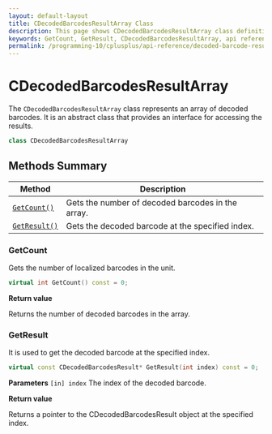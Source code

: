 ```yaml
---
layout: default-layout
title: CDecodedBarcodesResultArray Class
description: This page shows CDecodedBarcodesResultArray class definition of Dynamsoft Barcode Reader SDK C++ Edition.
keywords: GetCount, GetResult, CDecodedBarcodesResultArray, api reference
permalink: /programming-10/cplusplus/api-reference/decoded-barcode-result-array.html
---
```

# CDecodedBarcodesResultArray

The `CDecodedBarcodesResultArray` class represents an array of decoded barcodes. It is an abstract class that provides an interface for accessing the results.

```cpp
class CDecodedBarcodesResultArray
```

## Methods Summary

| Method                            | Description |
|-----------------------------------|-------------|
| [`GetCount()`](#getcount)           | Gets the number of decoded barcodes in the array.|
| [`GetResult()`](#getresult)           | Gets the decoded barcode at the specified index.|

### GetCount

Gets the number of localized barcodes in the unit.

```cpp
virtual int GetCount() const = 0;
```

**Return value**

Returns the number of decoded barcodes in the array.


### GetResult

It is used to get the decoded barcode at the specified index.

```cpp
virtual const CDecodedBarcodesResult* GetResult(int index) const = 0;
```

**Parameters**
`[in] index` The index of the decoded barcode.

**Return value**

Returns a pointer to the CDecodedBarcodesResult object at the specified index.
